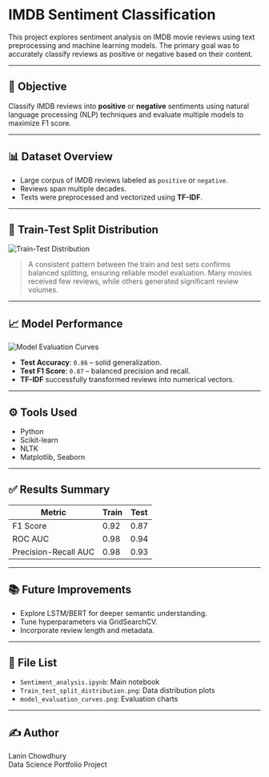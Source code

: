 # IMDB Sentiment Classification

This project explores sentiment analysis on IMDB movie reviews using text preprocessing and machine learning models. The primary goal was to accurately classify reviews as positive or negative based on their content.

---

## 📌 Objective

Classify IMDB reviews into **positive** or **negative** sentiments using natural language processing (NLP) techniques and evaluate multiple models to maximize F1 score.

---

## 📊 Dataset Overview

- Large corpus of IMDB reviews labeled as `positive` or `negative`.
- Reviews span multiple decades.
- Texts were preprocessed and vectorized using **TF-IDF**.

---

## 🧪 Train-Test Split Distribution

![Train-Test Distribution](Train_test_split_distribution.png)

> A consistent pattern between the train and test sets confirms balanced splitting, ensuring reliable model evaluation. Many movies received few reviews, while others generated significant review volumes.

---

## 📈 Model Performance

![Model Evaluation Curves](model_evaluation_curves.png)

- **Test Accuracy**: `0.86` – solid generalization.
- **Test F1 Score**: `0.87` – balanced precision and recall.
- **TF-IDF** successfully transformed reviews into numerical vectors.

---

## ⚙️ Tools Used

- Python
- Scikit-learn
- NLTK
- Matplotlib, Seaborn

---

## ✅ Results Summary

| Metric        | Train | Test |
|---------------|-------|------|
| F1 Score      | 0.92  | 0.87 |
| ROC AUC       | 0.98  | 0.94 |
| Precision-Recall AUC | 0.98 | 0.93 |

---

## 📚 Future Improvements

- Explore LSTM/BERT for deeper semantic understanding.
- Tune hyperparameters via GridSearchCV.
- Incorporate review length and metadata.

---

## 📁 File List

- `Sentiment_analysis.ipynb`: Main notebook
- `Train_test_split_distribution.png`: Data distribution plots
- `model_evaluation_curves.png`: Evaluation charts

---

## ✍️ Author

Lanin Chowdhury  
Data Science Portfolio Project
